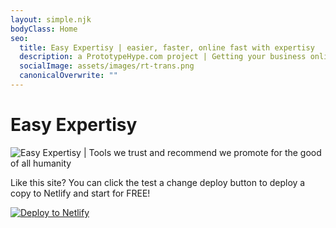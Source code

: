 ```yaml
---
layout: simple.njk
bodyClass: Home
seo:
  title: Easy Expertisy | easier, faster, online fast with expertisy
  description: a PrototypeHype.com project | Getting your business online, fast
  socialImage: assets/images/rt-trans.png
  canonicalOverwrite: ""
---
```

# **Easy Expertisy**

![](assets/images/prototypehype-logo-t.png "Easy Expertisy | Tools we trust and recommend we promote for the good of all humanity")

Like this site?  You can click the test a change deploy button to deploy a copy to Netlify and start for FREE!  

[![Deploy to Netlify](https://www.netlify.com/img/deploy/button.svg#netlify-button)](https://app.netlify.com/start/deploy?repository=https://github.com/wernerglinka/metalsmith-netlify-starter)